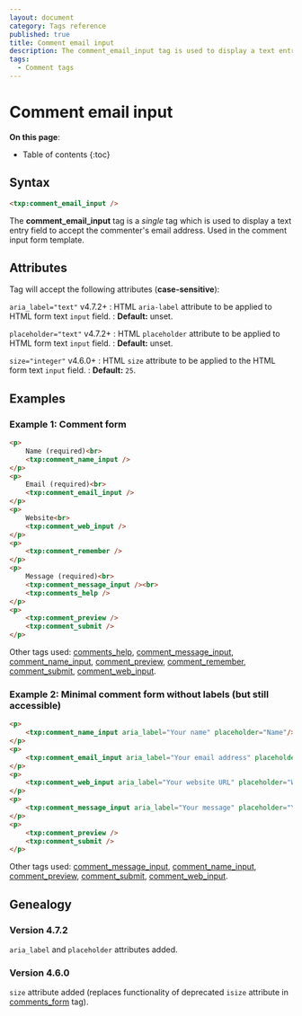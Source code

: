 ```yaml
---
layout: document
category: Tags reference
published: true
title: Comment email input
description: The comment_email_input tag is used to display a text entry field to accept the commenter's email address.
tags:
  - Comment tags
---
```


# Comment email input

**On this page**:

* Table of contents
{:toc}

## Syntax

~~~ html
<txp:comment_email_input />
~~~

The **comment_email_input** tag is a *single* tag which is used to display a text entry field to accept the commenter's email address. Used in the comment input form template.

## Attributes

Tag will accept the following attributes (**case-sensitive**):

`aria_label="text"` <span class="footnote warning">v4.7.2+</span>
: HTML `aria-label` attribute to be applied to HTML form text `input` field.
: **Default:** unset.

`placeholder="text"` <span class="footnote warning">v4.7.2+</span>
: HTML `placeholder` attribute to be applied to HTML form text `input` field.
: **Default:** unset.

`size="integer"` <span class="footnote warning">v4.6.0+</span>
: HTML `size` attribute to be applied to the HTML form text `input` field.
: **Default:** `25`.

## Examples

### Example 1: Comment form

~~~ html
<p>
    Name (required)<br>
    <txp:comment_name_input />
</p>
<p>
    Email (required)<br>
    <txp:comment_email_input />
</p>
<p>
    Website<br>
    <txp:comment_web_input />
</p>
<p>
    <txp:comment_remember />
</p>
<p>
    Message (required)<br>
    <txp:comment_message_input /><br>
    <txp:comments_help />
</p>
<p>
    <txp:comment_preview />
    <txp:comment_submit />
</p>
~~~

Other tags used: [comments_help](/tags/comments_help), [comment_message_input](/tags/comment_message_input), [comment_name_input](/tags/comment_name_input), [comment_preview](/tags/comment_preview), [comment_remember](/tags/comment_remember), [comment_submit](/tags/comment_submit), [comment_web_input](/tags/comment_web_input).

### Example 2: Minimal comment form without labels (but still accessible)

~~~ html
<p>
    <txp:comment_name_input aria_label="Your name" placeholder="Name"/>
</p>
<p>
    <txp:comment_email_input aria_label="Your email address" placeholder="Email"/>
</p>
<p>
    <txp:comment_web_input aria_label="Your website URL" placeholder="Website (http(s)://)"/>
</p>
<p>
    <txp:comment_message_input aria_label="Your message" placeholder="Your message"/>
</p>
<p>
    <txp:comment_preview />
    <txp:comment_submit />
</p>
~~~

Other tags used: [comment_message_input](/tags/comment_message_input), [comment_name_input](/tags/comment_name_input), [comment_preview](/tags/comment_preview), [comment_submit](/tags/comment_submit), [comment_web_input](/tags/comment_web_input).

## Genealogy

### Version 4.7.2

`aria_label` and `placeholder` attributes added.

### Version 4.6.0

`size` attribute added (replaces functionality of deprecated `isize` attribute in [comments_form](/tags/comments_form) tag).
